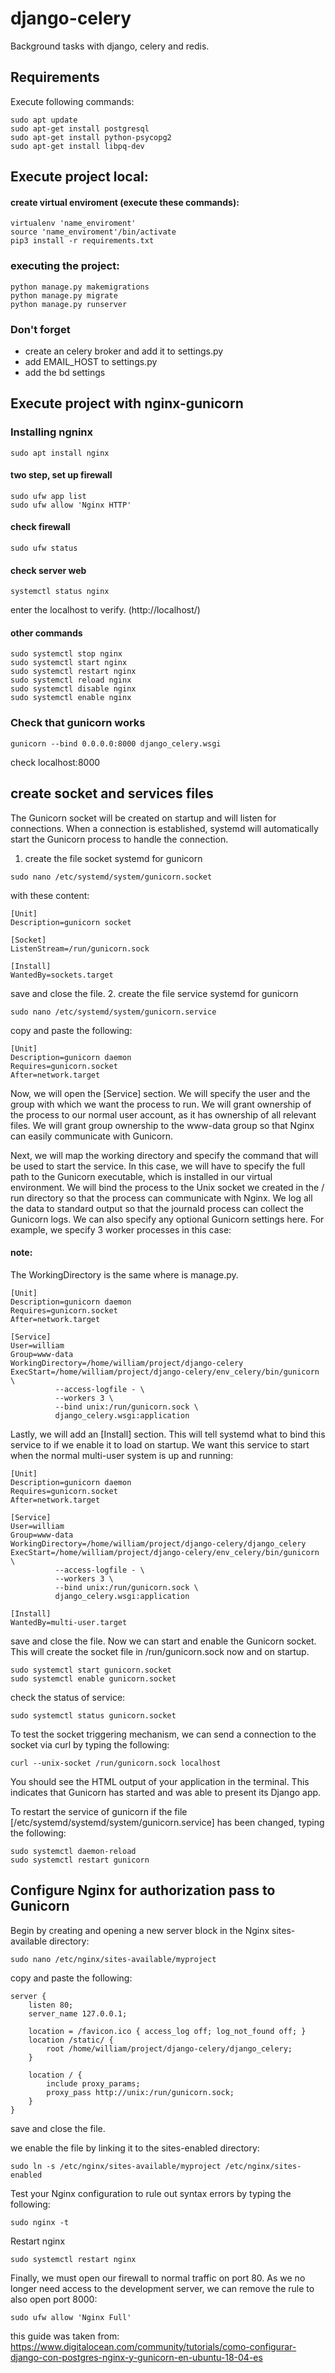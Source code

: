 # django-celery
Background tasks with django, celery and redis.
 
## Requirements
Execute following commands:
```
sudo apt update
sudo apt-get install postgresql
sudo apt-get install python-psycopg2
sudo apt-get install libpq-dev
```
## Execute project local:

#### create virtual enviroment (execute these commands):
```
virtualenv 'name_enviroment'
source 'name_enviroment'/bin/activate
pip3 install -r requirements.txt
```
### executing the project:
```
python manage.py makemigrations
python manage.py migrate
python manage.py runserver
```
### Don't forget 
- create an celery broker and add it to settings.py
- add EMAIL_HOST to settings.py
- add the bd settings

## Execute project with nginx-gunicorn

### Installing ngninx
```
sudo apt install nginx
```
#### two step, set up firewall
```
sudo ufw app list
sudo ufw allow 'Nginx HTTP'
```
#### check firewall
```
sudo ufw status
```
#### check server web
```
systemctl status nginx
```
enter the localhost to verify. (http://localhost/)

#### other commands
```
sudo systemctl stop nginx
sudo systemctl start nginx
sudo systemctl restart nginx 
sudo systemctl reload nginx
sudo systemctl disable nginx
sudo systemctl enable nginx
```

### Check that gunicorn works
```
gunicorn --bind 0.0.0.0:8000 django_celery.wsgi
```
check localhost:8000

## create socket and services files
The Gunicorn socket will be created on startup and will listen for connections. When a connection is established, systemd will automatically start the Gunicorn process to handle the connection.

1. create the file socket systemd for gunicorn
```
sudo nano /etc/systemd/system/gunicorn.socket
```
with these content:
```
[Unit]
Description=gunicorn socket

[Socket]
ListenStream=/run/gunicorn.sock

[Install]
WantedBy=sockets.target
```
save and close the file.
2. create the file service systemd for gunicorn

```
sudo nano /etc/systemd/system/gunicorn.service
```
copy and paste the following:
```
[Unit]
Description=gunicorn daemon
Requires=gunicorn.socket
After=network.target
```
Now, we will open the [Service] section. We will specify the user and the group with which we want the process to run. We will grant ownership of the process to our normal user account, as it has ownership of all relevant files. We will grant group ownership to the www-data group so that Nginx can easily communicate with Gunicorn.

Next, we will map the working directory and specify the command that will be used to start the service. In this case, we will have to specify the full path to the Gunicorn executable, which is installed in our virtual environment. We will bind the process to the Unix socket we created in the / run directory so that the process can communicate with Nginx. We log all the data to standard output so that the journald process can collect the Gunicorn logs. We can also specify any optional Gunicorn settings here. For example, we specify 3 worker processes in this case:

#### note:
The WorkingDirectory is the same where is manage.py.
```
[Unit]
Description=gunicorn daemon
Requires=gunicorn.socket
After=network.target

[Service]
User=william
Group=www-data
WorkingDirectory=/home/william/project/django-celery
ExecStart=/home/william/project/django-celery/env_celery/bin/gunicorn \
          --access-logfile - \
          --workers 3 \
          --bind unix:/run/gunicorn.sock \
          django_celery.wsgi:application
```
Lastly, we will add an [Install] section. This will tell systemd what to bind this service to if we enable it to load on startup. We want this service to start when the normal multi-user system is up and running:
```
[Unit]
Description=gunicorn daemon
Requires=gunicorn.socket
After=network.target

[Service]
User=william
Group=www-data
WorkingDirectory=/home/william/project/django-celery/django_celery
ExecStart=/home/william/project/django-celery/env_celery/bin/gunicorn \
          --access-logfile - \
          --workers 3 \
          --bind unix:/run/gunicorn.sock \
          django_celery.wsgi:application

[Install]
WantedBy=multi-user.target
```
save and close the file.
Now we can start and enable the Gunicorn socket. This will create the socket file in /run/gunicorn.sock now and on startup.
```
sudo systemctl start gunicorn.socket
sudo systemctl enable gunicorn.socket
```
check the status of service:
```
sudo systemctl status gunicorn.socket
```
To test the socket triggering mechanism, we can send a connection to the socket via curl by typing the following:
```
curl --unix-socket /run/gunicorn.sock localhost
```
You should see the HTML output of your application in the terminal. This indicates that Gunicorn has started and was able to present its Django app.

To restart the service of gunicorn if the file [/etc/systemd/systemd/system/gunicorn.service] has been changed, typing the following:
```
sudo systemctl daemon-reload
sudo systemctl restart gunicorn
```

## Configure Nginx for authorization pass to Gunicorn
Begin by creating and opening a new server block in the Nginx sites-available directory:
```
sudo nano /etc/nginx/sites-available/myproject
```
copy and paste the following:
```
server {
    listen 80;
    server_name 127.0.0.1;

    location = /favicon.ico { access_log off; log_not_found off; }
    location /static/ {
        root /home/william/project/django-celery/django_celery;
    }

    location / {
        include proxy_params;
        proxy_pass http://unix:/run/gunicorn.sock;
    }
}
```
save and close the file.

we enable the file by linking it to the sites-enabled directory:
```
sudo ln -s /etc/nginx/sites-available/myproject /etc/nginx/sites-enabled
```
Test your Nginx configuration to rule out syntax errors by typing the following:
```
sudo nginx -t
```
Restart nginx
```
sudo systemctl restart nginx
```
Finally, we must open our firewall to normal traffic on port 80. As we no longer need access to the development server, we can remove the rule to also open port 8000:
```
sudo ufw allow 'Nginx Full'
```
this guide was taken from:
https://www.digitalocean.com/community/tutorials/como-configurar-django-con-postgres-nginx-y-gunicorn-en-ubuntu-18-04-es
